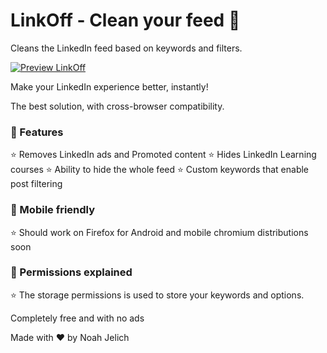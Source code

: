# LinkOff - Clean your feed 🧹

Cleans the LinkedIn feed based on keywords and filters.

[![Preview LinkOff](https://j.gifs.com/4QE44n.gif)](https://www.youtube.com/watch?v=rGQneD68f1w)

Make your LinkedIn experience better, instantly!

The best solution, with cross-browser compatibility.

### 🚀 Features

  ⭐️ Removes LinkedIn ads and Promoted content
  ⭐️ Hides LinkedIn Learning courses
  ⭐️ Ability to hide the whole feed
  ⭐️ Custom keywords that enable post filtering

### 🚀 Mobile friendly
  ⭐️ Should work on Firefox for Android and mobile chromium distributions soon

### 🚀 Permissions explained
  ⭐️ The storage permissions is used to store your keywords and options. 

Completely free and with no ads

Made with ❤️ by Noah Jelich
